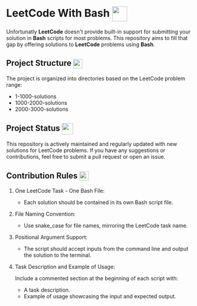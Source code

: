 # LeetCode With Bash <img align="center" width="40" height="40" src="https://github.com/HarutyunAg/leetcode-with-bash/assets/106912298/9e869ecb-359b-40a7-9d96-3ed96390e99b"> 

Unfortunatly __LeetCode__ doesn't provide built-in support for submitting your solution in __Bash__ scripts for most problems. This repository aims to fill that gap by offering solutions to __LeetCode__ problems using __Bash__.

## Project Structure <img align="center" width="25" height="25" src="https://github.com/HarutyunAg/leetcode-with-bash/assets/106912298/53961df7-e2ad-44aa-8ef0-24fed2c670ec"> 

The project is organized into directories based on the LeetCode problem range:
- 1-1000-solutions
- 1000-2000-solutions
- 2000-3000-solutions

## Project Status <img align="center" width="30" height="30" src="https://github.com/HarutyunAg/leetcode-with-bash/assets/106912298/d6c71745-d94b-42c2-a366-b4a1a4674598"> 

This repository is actively maintained and regularly updated with new solutions for LeetCode problems. If you have any suggestions or contributions, feel free to submit a pull request or open an issue.

## Contribution Rules <img align="center" width="25" height="25" src="https://github.com/HarutyunAg/leetcode-with-bash/assets/106912298/afa33d73-ec14-4156-b9c2-1f7fe3de20c3"> 

1. One LeetCode Task - One Bash File:

   - Each solution should be contained in its own Bash script file.

2. File Naming Convention:

   - Use snake_case for file names, mirroring the LeetCode task name.

3. Positional Argument Support:
   
   - The script should accept inputs from the command line and output the solution to the terminal.

4. Task Description and Example of Usage:

   Include a commented section at the beginning of each script with:
   - A task description.
   - Example of usage showcasing the input and expected output.
